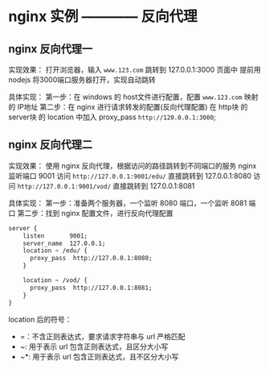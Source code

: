 # nginx 实例 ———— 反向代理

## nginx 反向代理一

实现效果：
打开浏览器，输入 `www.123.com` 跳转到 127.0.0.1:3000 页面中
提前用 nodejs 将3000端口服务器打开，实现自动跳转

具体实现：
第一步：在 windows 的 host文件进行配置，配置 `www.123.com` 映射的 IP地址
第二步：在 nginx 进行请求转发的配置(反向代理配置)
在 http块 的 server块 的 location 中加入 proxy_pass  `http://120.0.0.1:3000`;

## nginx 反向代理二

实现效果：
使用 nginx 反向代理，根据访问的路径跳转到不同端口的服务
nginx 监听端口 9001
访问 `http://127.0.0.1:9001/edu/` 直接跳转到 127.0.0.1:8080
访问 `http://127.0.0.1:9001/vod/` 直接跳转到 127.0.0.1:8081

具体实现：
第一步：准备两个服务器，一个监听 8080 端口，一个监听 8081 端口
第二步：找到 nginx 配置文件，进行反向代理配置

```html
server {
    listen       9001;
    server_name  127.0.0.1;
    location ~ /edu/ {
      proxy_pass  http://127.0.0.1:8080;
    }

    location ~ /vod/ {
      proxy_pass  http://127.0.0.1:8081;
    }
}
```

location 后的符号：

- =：不含正则表达式，要求请求字符串与 url 严格匹配
- ~: 用于表示 url 包含正则表达式，且区分大小写
- ~*: 用于表示 url 包含正则表达式，且不区分大小写
